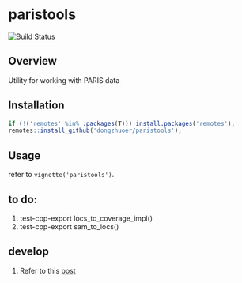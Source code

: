 # paristools
[![Build Status](https://travis-ci.com/dongzhuoer/paristools.svg?branch=master)](https://travis-ci.com/dongzhuoer/paristools)


## Overview

Utility for working with PARIS data




## Installation

```r
if (!('remotes' %in% .packages(T))) install.packages('remotes');
remotes::install_github('dongzhuoer/paristools');
```

## Usage

refer to `vignette('paristools')`.

## to do:

1. test-cpp-export locs_to_coverage_impl()
1. test-cpp-export sam_to_locs()




## develop

1. Refer to this [post](https://dongzhuoer.github.io/_redirects/develop-upon-my-r-package.html)



